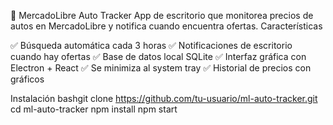 🚗 MercadoLibre Auto Tracker
App de escritorio que monitorea precios de autos en MercadoLibre y notifica cuando encuentra ofertas.
Características

✅ Búsqueda automática cada 3 horas
✅ Notificaciones de escritorio cuando hay ofertas
✅ Base de datos local SQLite
✅ Interfaz gráfica con Electron + React
✅ Se minimiza al system tray
✅ Historial de precios con gráficos

Instalación
bashgit clone https://github.com/tu-usuario/ml-auto-tracker.git
cd ml-auto-tracker
npm install
npm start
